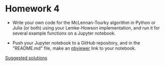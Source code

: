 Homework 4
==========

* Write your own code for the McLennan-Tourky algorithm in Python or Julia (or both)
  using your Lemke-Howson implementation,
  and run it for several example functions on a Jupyter notebook.

* Push your Jupyter notebook to a GitHub repository, and
  in the "README.md" file, make an [nbviewer](http://nbviewer.jupyter.org) link to your notebook.

[Suggested solutions](http://nbviewer.jupyter.org/github/oyamad/theory16/blob/master/lemke_howson/mclennan_tourky_py.ipynb)
